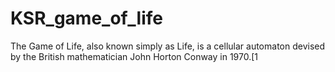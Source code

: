 # KSR_game_of_life
The Game of Life, also known simply as Life, is a cellular automaton devised by the British mathematician John Horton Conway in 1970.[1
